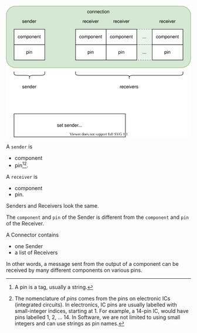 ![Connector](./design-Connector.svg)

A `sender` is
- component
- pin[^1][^2].

[^1]: A pin is a tag, usually a string.
[^2]: The nomenclature of *pins* comes from the pins on electronic ICs (integrated circuits).  In electronics, IC pins are usually labelled with small-integer indices, starting at 1.  For example, a 14-pin IC, would have pins labelled 1, 2, ... 14.  In Software, we are not limited to using small integers and can use strings as pin names.

A `receiver` is
- component
- pin.

Senders and Receivers look the same.

The `component` and `pin` of the Sender is different from the `component` and `pin` of the Receiver.

A Connector contains
- one Sender
- a list of Receivers

In other words, a message sent from the output of a component can be received by many different components on various pins.